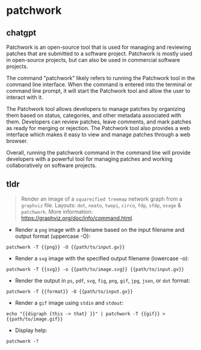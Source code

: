 # patchwork 
## chatgpt 
Patchwork is an open-source tool that is used for managing and reviewing patches that are submitted to a software project. Patchwork is mostly used in open-source projects, but can also be used in commercial software projects.

The command "patchwork" likely refers to running the Patchwork tool in the command line interface. When the command is entered into the terminal or command line prompt, it will start the Patchwork tool and allow the user to interact with it. 

The Patchwork tool allows developers to manage patches by organizing them based on status, categories, and other metadata associated with them. Developers can review patches, leave comments, and mark patches as ready for merging or rejection. The Patchwork tool also provides a web interface which makes it easy to view and manage patches through a web browser.

Overall, running the patchwork command in the command line will provide developers with a powerful tool for managing patches and working collaboratively on software projects. 

## tldr 
 
> Render an image of a `squareified treemap` network graph from a `graphviz` file.
> Layouts: `dot`, `neato`, `twopi`, `circo`, `fdp`, `sfdp`, `osage` & `patchwork`.
> More information: <https://graphviz.org/doc/info/command.html>.

- Render a `png` image with a filename based on the input filename and output format (uppercase -O):

`patchwork -T {{png}} -O {{path/to/input.gv}}`

- Render a `svg` image with the specified output filename (lowercase -o):

`patchwork -T {{svg}} -o {{path/to/image.svg}} {{path/to/input.gv}}`

- Render the output in `ps`, `pdf`, `svg`, `fig`, `png`, `gif`, `jpg`, `json`, or `dot` format:

`patchwork -T {{format}} -O {{path/to/input.gv}}`

- Render a `gif` image using `stdin` and `stdout`:

`echo "{{digraph {this -> that} }}" | patchwork -T {{gif}} > {{path/to/image.gif}}`

- Display help:

`patchwork -?`
